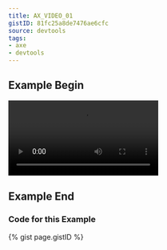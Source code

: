 ```yaml
---
title: AX_VIDEO_01
gistID: 81fc25a8de7476ae6cfc
source: devtools
tags:
- axe
- devtools
---
```


<h2 aria-describedby="{{ page.gistID }}">Example Begin</h2>
<div class="rendered-not">
<!-- Bad: No accessible content -->
<video controls>
    <source src="video.webm" type="video/webm" />
</video>
</div> <!-- rendered-not -->

<h2 aria-describedby="{{ page.gistID }}">Example End</h2>

<h3 aria-describedby="{{ page.gistID }}">Code for this Example</h3>
{% gist page.gistID %}
